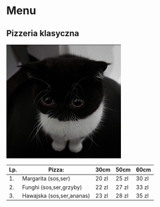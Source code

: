 # Menu

## Pizzeria klasyczna
<img src="img/1.jpg" width=300> 

|Lp. |Pizza:|  30cm| 50cm| 60cm |
|----|-------------------|-------|-------|------|
|1.  |Margarita (sos,ser)| 20 zl| 25 zl| 30 zl|
|2.  |Funghi (sos,ser,grzyby)| 22 zl| 27 zl| 33 zl |
|3.  |Hawajska (sos,ser,ananas)| 23 zl| 28 zl| 35 zl|
